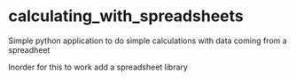 # calculating_with_spreadsheets
Simple python application to do simple calculations with data coming from a spreadheet

Inorder for this to work add a spreadsheet library 
